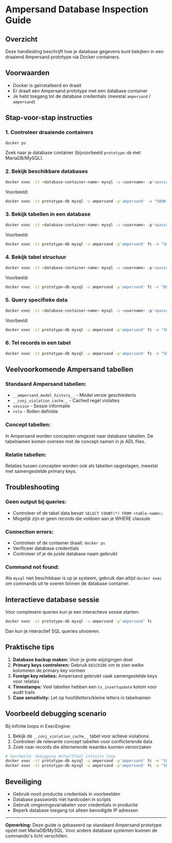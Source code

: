 # Ampersand Database Inspection Guide

## Overzicht
Deze handleiding beschrijft hoe je database gegevens kunt bekijken in een draaiend Ampersand prototype via Docker containers.

## Voorwaarden
- Docker is geïnstalleerd en draait
- Er draait een Ampersand prototype met een database container
- Je hebt toegang tot de database credentials (meestal `ampersand` / `ampersand`)

## Stap-voor-stap instructies

### 1. Controleer draaiende containers
```bash
docker ps
```
Zoek naar je database container (bijvoorbeeld `prototype-db` met MariaDB/MySQL).

### 2. Bekijk beschikbare databases
```bash
docker exec -it <database-container-name> mysql -u <username> -p'<password>' -e "SHOW DATABASES;"
```

Voorbeeld:
```bash
docker exec -it prototype-db mysql -u ampersand -p'ampersand' -e "SHOW DATABASES;"
```

### 3. Bekijk tabellen in een database
```bash
docker exec -it <database-container-name> mysql -u <username> -p'<password>' <database-name> -e "SHOW TABLES;"
```

Voorbeeld:
```bash
docker exec -it prototype-db mysql -u ampersand -p'ampersand' fc -e "SHOW TABLES;"
```

### 4. Bekijk tabel structuur
```bash
docker exec -it <database-container-name> mysql -u <username> -p'<password>' <database-name> -e "DESCRIBE <table-name>;"
```

Voorbeeld:
```bash
docker exec -it prototype-db mysql -u ampersand -p'ampersand' fc -e "DESCRIBE landcode;"
```

### 5. Query specifieke data
```bash
docker exec -it <database-container-name> mysql -u <username> -p'<password>' <database-name> -e "SELECT * FROM <table-name> WHERE <condition>;"
```

Voorbeeld:
```bash
docker exec -it prototype-db mysql -u ampersand -p'ampersand' fc -e "SELECT * FROM landcode WHERE LandCode = 'BE';"
```

### 6. Tel records in een tabel
```bash
docker exec -it prototype-db mysql -u ampersand -p'ampersand' fc -e "SELECT COUNT(*) FROM <table-name>;"
```

## Veelvoorkomende Ampersand tabellen

### Standaard Ampersand tabellen:
- `__ampersand_model_history__` - Model versie geschiedenis
- `__conj_violation_cache__` - Cached regel violaties
- `session` - Sessie informatie
- `role` - Rollen definitie

### Concept tabellen:
In Ampersand worden concepten omgezet naar database tabellen. De tabelnamen komen overeen met de concept namen in je ADL files.

### Relatie tabellen:
Relaties tussen concepten worden ook als tabellen opgeslagen, meestal met samengestelde primary keys.

## Troubleshooting

### Geen output bij queries:
- Controleer of de tabel data bevat: `SELECT COUNT(*) FROM <table-name>;`
- Mogelijk zijn er geen records die voldoen aan je WHERE clausule

### Connection errors:
- Controleer of de container draait: `docker ps`
- Verificeer database credentials
- Controleer of je de juiste database naam gebruikt

### Command not found:
Als `mysql` niet beschikbaar is op je systeem, gebruik dan altijd `docker exec` om commands uit te voeren binnen de database container.

## Interactieve database sessie

Voor complexere queries kun je een interactieve sessie starten:
```bash
docker exec -it prototype-db mysql -u ampersand -p'ampersand' fc
```

Dan kun je interactief SQL queries uitvoeren.

## Praktische tips

1. **Database backup maken:** Voor je grote wijzigingen doet
2. **Primary keys controleren:** Gebruik `DESCRIBE` om te zien welke kolommen de primary key vormen
3. **Foreign key relaties:** Ampersand gebruikt vaak samengestelde keys voor relaties
4. **Timestamps:** Veel tabellen hebben een `ts_insertupdate` kolom voor audit trails
5. **Case sensitivity:** Let op hoofdletters/kleine letters in tabelnamen

## Voorbeeld debugging scenario

Bij infinite loops in ExecEngine:
1. Bekijk de `__conj_violation_cache__` tabel voor actieve violations
2. Controleer de relevante concept tabellen voor conflicterende data
3. Zoek naar records die alternerende waardes kunnen veroorzaken

```bash
# Voorbeeld: debugging defaultTaal infinite loop
docker exec -it prototype-db mysql -u ampersand -p'ampersand' fc -e "SELECT * FROM landcode WHERE defaultTaal IS NULL;"
docker exec -it prototype-db mysql -u ampersand -p'ampersand' fc -e "SELECT * FROM officieletaal WHERE LandCode = 'BE';"
```

## Beveiliging

- Gebruik nooit productie credentials in voorbeelden
- Database passwords niet hardcoden in scripts
- Gebruik omgevingsvariabelen voor credentials in productie
- Beperk database toegang tot alleen benodigde IP adressen

---

**Opmerking:** Deze guide is gebaseerd op standaard Ampersand prototype opzet met MariaDB/MySQL. Voor andere database systemen kunnen de commando's licht verschillen.
